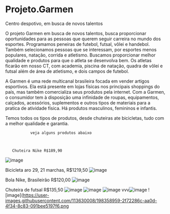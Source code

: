 # Projeto.Garmen
Centro despotivo, em busca de novos talentos 
  
   O projeto Garmen em busca de novos talentos, busca proporcionar oportunidades para as pessoas que querem seguir carreira no mundo dos esportes. Programamos peneiras de futebol, futsal, vôlei e handebol. Também selecionamos pessoas que se interessam, por esportes menos populares, natação, corrida e atletismo. Buscamos proporcionar melhor qualidade e produtos para que o atleta se desenvolva bem.
  Os atletas ficarão em nosso CT, com academia, piscina de natação, quadra de vôlei e futsal além de área de atletismo, e dois campos de futebol.
  

A Garmen é uma rede multicanal brasileira focada em vender artigos esportivos. Ela está presente em lojas físicas nos principais shoppings do país, mas também comercializa seus produtos pela internet.
Com a Garmen, o consumidor tem à disposição uma infinidade de roupas, equipamentos, calçados, acessórios, suplementos e outros tipos de materiais para a pratica de atividade física. Há produtos masculinos, femininos e infantis.


Temos todos os tipos de produtos, desde chuteiras ate bicicletas, tudo com a melhor qualidade e garantia.

               veja alguns produtos abaixo 
               
               
               
       Chuteira Nike R$189,90        
![image](https://user-images.githubusercontent.com/113630008/198357122-4ac15d52-39a5-489a-a836-f86bda0e5951.png)

Bicicleta aro 29, 21 marchas, R$1219,50
![image](https://user-images.githubusercontent.com/113630008/198357888-18ea1417-c73e-473d-91ea-2a176d0a286a.png)

Bola Nike, Brasileirão R$120,00
![image](https://user-images.githubusercontent.com/113630008/198358487-bf7809d9-1a16-46ba-b866-1254ee58268d.png)

Chuteira de futsal R$135,50
![image](https://user-images.githubusercontent.com/113630008/198358937-58f6509c-66e7-4820-b27d-ee2861e26a7b.png)
![image](https://user-images.githubusercontent.com/113630008/198358943-c639d08c-72bf-4dad-b558-ae707e66162d.png)
![image](https://user-images.githubusercontent.com/113630008/198358949-bc7d0700-ebf1-4158-ada0-14e56ba01857.png)
vvv![image](https://user-images.githubusercontent.com/113630008/198358958-a230cb48-9525-4eba-9eee-8e0a1d0611dc.png)
![image](https://user-images.githubusercontent.com/113630008/198358959-2f72286c-aa0d-4f34-8c83-091bee5197f6.png

